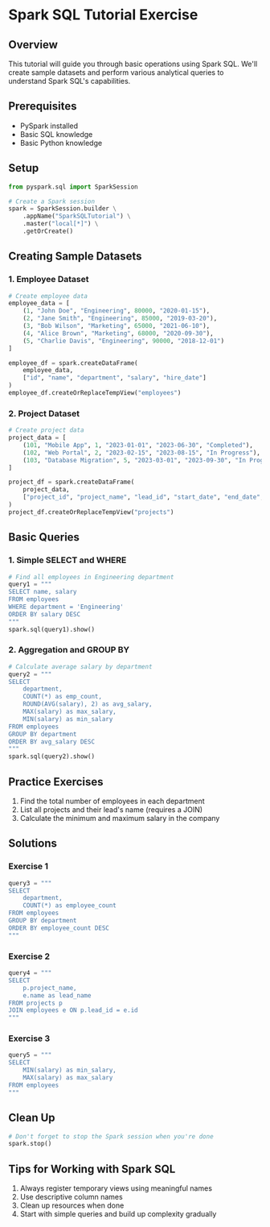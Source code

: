 # Spark SQL Tutorial Exercise

## Overview
This tutorial will guide you through basic operations using Spark SQL. We'll create sample datasets and perform various analytical queries to understand Spark SQL's capabilities.

## Prerequisites
- PySpark installed
- Basic SQL knowledge
- Basic Python knowledge

## Setup

```python
from pyspark.sql import SparkSession

# Create a Spark session
spark = SparkSession.builder \
    .appName("SparkSQLTutorial") \
    .master("local[*]") \
    .getOrCreate()
```

## Creating Sample Datasets

### 1. Employee Dataset
```python
# Create employee data
employee_data = [
    (1, "John Doe", "Engineering", 80000, "2020-01-15"),
    (2, "Jane Smith", "Engineering", 85000, "2019-03-20"),
    (3, "Bob Wilson", "Marketing", 65000, "2021-06-10"),
    (4, "Alice Brown", "Marketing", 68000, "2020-09-30"),
    (5, "Charlie Davis", "Engineering", 90000, "2018-12-01")
]

employee_df = spark.createDataFrame(
    employee_data,
    ["id", "name", "department", "salary", "hire_date"]
)
employee_df.createOrReplaceTempView("employees")
```

### 2. Project Dataset
```python
# Create project data
project_data = [
    (101, "Mobile App", 1, "2023-01-01", "2023-06-30", "Completed"),
    (102, "Web Portal", 2, "2023-02-15", "2023-08-15", "In Progress"),
    (103, "Database Migration", 5, "2023-03-01", "2023-09-30", "In Progress")
]

project_df = spark.createDataFrame(
    project_data,
    ["project_id", "project_name", "lead_id", "start_date", "end_date", "status"]
)
project_df.createOrReplaceTempView("projects")
```

## Basic Queries

### 1. Simple SELECT and WHERE
```python
# Find all employees in Engineering department
query1 = """
SELECT name, salary
FROM employees
WHERE department = 'Engineering'
ORDER BY salary DESC
"""
spark.sql(query1).show()
```

### 2. Aggregation and GROUP BY
```python
# Calculate average salary by department
query2 = """
SELECT 
    department,
    COUNT(*) as emp_count,
    ROUND(AVG(salary), 2) as avg_salary,
    MAX(salary) as max_salary,
    MIN(salary) as min_salary
FROM employees
GROUP BY department
ORDER BY avg_salary DESC
"""
spark.sql(query2).show()
```

## Practice Exercises

1. Find the total number of employees in each department
2. List all projects and their lead's name (requires a JOIN)
3. Calculate the minimum and maximum salary in the company

## Solutions

### Exercise 1
```python
query3 = """
SELECT 
    department,
    COUNT(*) as employee_count
FROM employees
GROUP BY department
ORDER BY employee_count DESC
"""
```

### Exercise 2
```python
query4 = """
SELECT 
    p.project_name,
    e.name as lead_name
FROM projects p
JOIN employees e ON p.lead_id = e.id
"""
```

### Exercise 3
```python
query5 = """
SELECT 
    MIN(salary) as min_salary,
    MAX(salary) as max_salary
FROM employees
"""
```

## Clean Up
```python
# Don't forget to stop the Spark session when you're done
spark.stop()
```

## Tips for Working with Spark SQL

1. Always register temporary views using meaningful names
2. Use descriptive column names
3. Clean up resources when done
4. Start with simple queries and build up complexity gradually
